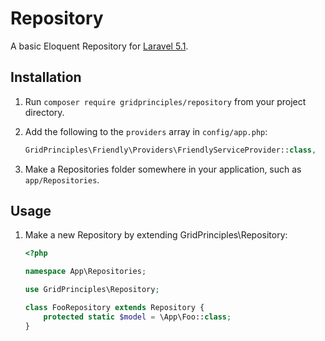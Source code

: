 # Repository
A basic Eloquent Repository for [Laravel 5.1](http://laravel.com).

## Installation
1. Run `composer require gridprinciples/repository` from your project directory.
1. Add the following to the `providers` array in `config/app.php`:  
    ```php
    GridPrinciples\Friendly\Providers\FriendlyServiceProvider::class,
    ```

1. Make a Repositories folder somewhere in your application, such as `app/Repositories`.

## Usage


1. Make a new Repository by extending GridPrinciples\Repository:

    ```php
    <?php

    namespace App\Repositories;

    use GridPrinciples\Repository;

    class FooRepository extends Repository {
        protected static $model = \App\Foo::class;
    }

    ```
